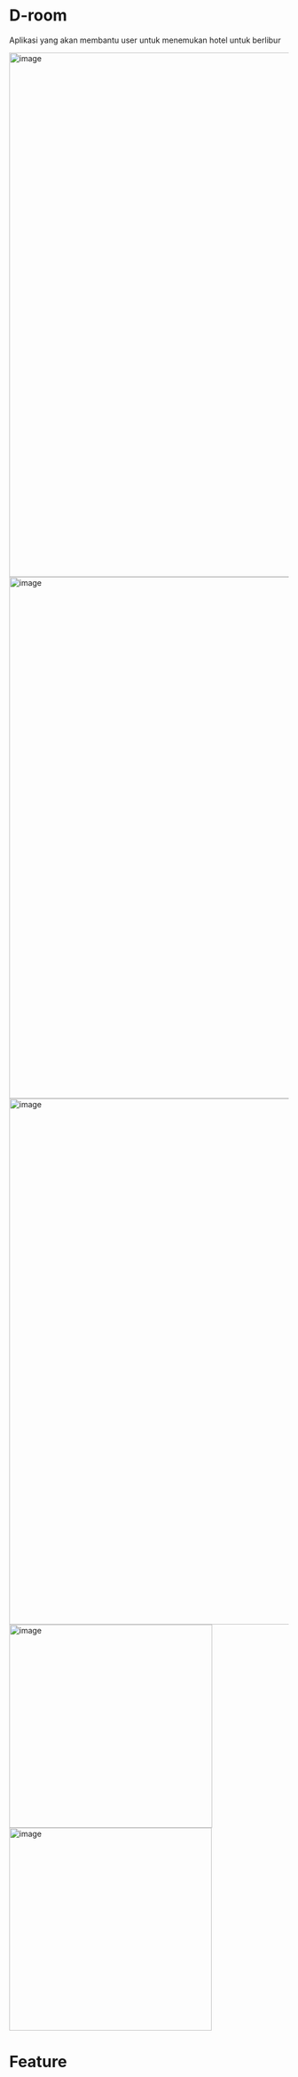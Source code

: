 # D-room

Aplikasi yang akan membantu user untuk menemukan hotel untuk berlibur

<img width="944" alt="image" src="https://user-images.githubusercontent.com/93959261/201832278-73ebb4e3-b620-459f-a25b-4a86d6be052f.png">
<img width="939" alt="image" src="https://user-images.githubusercontent.com/93959261/201832700-682abb8d-c05a-488c-9de9-187007bb90de.png">
<img width="947" alt="image" src="https://user-images.githubusercontent.com/93959261/201833039-4d0fa67e-7bf6-4c14-a5c0-0d5ab4e43902.png">
<img width="366" alt="image" src="https://user-images.githubusercontent.com/93959261/201832425-c9b93516-1699-46e8-92df-2bb9e8c3f1d1.png"> <img width="365" alt="image" src="https://user-images.githubusercontent.com/93959261/201832942-f5a54ae1-eae4-45bb-9781-7084fcf09c6a.png">


# Feature
